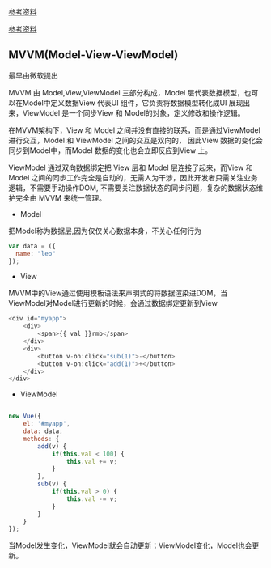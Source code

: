
[参考资料](https://juejin.im/post/593021272f301e0058273468)


[参考资料](https://juejin.im/entry/585b5a198d6d810065d1a29e)




## MVVM(Model-View-ViewModel)

最早由微软提出

MVVM 由 Model,View,ViewModel 三部分构成，Model 层代表数据模型，也可以在Model中定义数据View 代表UI 组件，它负责将数据模型转化成UI 展现出来，ViewModel 是一个同步View 和 Model的对象，定义修改和操作逻辑。

在MVVM架构下，View 和 Model 之间并没有直接的联系，而是通过ViewModel进行交互，Model 和 ViewModel 之间的交互是双向的， 因此View 数据的变化会同步到Model中，而Model 数据的变化也会立即反应到View 上。

ViewModel 通过双向数据绑定把 View 层和 Model 层连接了起来，而View 和 Model 之间的同步工作完全是自动的，无需人为干涉，因此开发者只需关注业务逻辑，不需要手动操作DOM, 不需要关注数据状态的同步问题，复杂的数据状态维护完全由 MVVM 来统一管理。

- Model

把Model称为数据层,因为仅仅关心数据本身，不关心任何行为

```js
var data = ({
  name: "leo"
});

```

- View

MVVM中的View通过使用模板语法来声明式的将数据渲染进DOM，当ViewModel对Model进行更新的时候，会通过数据绑定更新到View

```js
<div id="myapp">
    <div>
        <span>{{ val }}rmb</span>
    </div>
    <div>
        <button v-on:click="sub(1)">-</button>
        <button v-on:click="add(1)">+</button>
    </div>
</div>
```

- ViewModel

```js

new Vue({
    el: '#myapp',
    data: data,
    methods: {
        add(v) {
            if(this.val < 100) {
                this.val += v;
            }
        },
        sub(v) {
            if(this.val > 0) {
                this.val -= v;
            }
        }
    }
});

```
当Model发生变化，ViewModel就会自动更新；ViewModel变化，Model也会更新。



